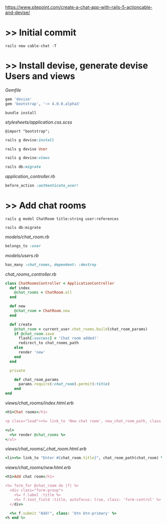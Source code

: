 https://www.sitepoint.com/create-a-chat-app-with-rails-5-actioncable-and-devise/

# >> Initial commit

```
rails new cable-chat -T
```
# >> Install devise, generate devise Users and views

*Gemfile*
```ruby
gem 'devise'
gem 'bootstrap', '~> 4.0.0.alpha3'
```
```
bundle install
```
*stylesheets/application.css.scss*
```
@import "bootstrap";
```
```ruby
rails g devise:install

rails g devise User

rails g devise:views

rails db:migrate
```
*application_controller.rb*
```ruby
before_action :authenticate_user!
```
# >> Add chat rooms
```
rails g model ChatRoom title:string user:references

rails db:migrate
```
*models/chat_room.rb*
```ruby
belongs_to :user
```

*models/users.rb*
```ruby
has_many :chat_rooms, dependent: :destroy
```
*chat_rooms_controller.rb*
```ruby
class ChatRoomsController < ApplicationController
  def index
    @chat_rooms = ChatRoom.all
  end

  def new
    @chat_room = ChatRoom.new
  end

  def create
    @chat_room = current_user.chat_rooms.build(chat_room_params)
    if @chat_room.save
      flash[:success] = 'Chat room added!'
      redirect_to chat_rooms_path
    else
      render 'new'
    end
  end

  private

    def chat_room_params
      params.require(:chat_room).permit(:title)
    end
end
```

*views/chat_rooms/index.html.erb*
```ruby
<h1>Chat rooms</h1>

<p class="lead"><%= link_to 'New chat room', new_chat_room_path, class: 'btn btn-primary' %></p>

<ul>
  <%= render @chat_rooms %>
</ul>
```
*views/chat_rooms/_chat_room.html.erb*
```ruby
<li><%= link_to "Enter #{chat_room.title}", chat_room_path(chat_room) %></li>
```
*views/chat_rooms/new.html.erb*
```ruby
<h1>Add chat room</h1>

<%= form_for @chat_room do |f| %>
  <div class="form-group">
    <%= f.label :title %>
    <%= f.text_field :title, autofocus: true, class: 'form-control' %>
  </div>

  <%= f.submit "Add!", class: 'btn btn-primary' %>
<% end %>
```
